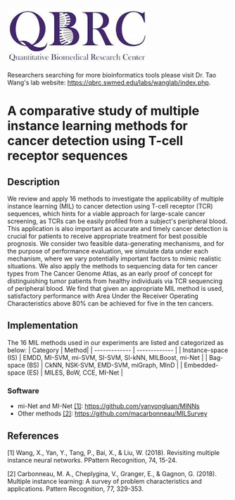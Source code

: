 ![QBRC_logo](https://github.com/danyixiong/MIL_Comparative_Study/blob/main/QBRC.jpg)

Researchers searching for more bioinformatics tools please visit Dr. Tao Wang's lab website: https://qbrc.swmed.edu/labs/wanglab/index.php.

# A comparative study of multiple instance learning methods for cancer detection using T-cell receptor sequences
## Description
We review and apply 16 methods to investigate the applicability of multiple instance learning (MIL) to cancer detection using T-cell receptor (TCR) sequences, which hints for a viable approach for large-scale cancer screening, as TCRs can be easily profiled from a subject's peripheral blood. This application is also important as accurate and timely cancer detection is crucial for patients to receive appropriate treatment for best possible prognosis. We consider two feasible data-generating mechanisms, and for the purpose of performance evaluation, we simulate data under each mechanism, where we vary potentially important factors to mimic realistic situations. We also apply the methods to sequencing data for ten cancer types from The Cancer Genome Atlas, as an early proof of concept for distinguishing tumor patients from healthy individuals via TCR sequencing of peripheral blood. We find that given an appropriate MIL method is used, satisfactory performance with Area Under the Receiver Operating Characteristics above 80% can be achieved for five in the ten cancers.

## Implementation
The 16 MIL methods used in our experiments are listed and categorized as below:
| Category  | Method|
| ------------- | ------------- |
| Instance-space (IS) | EMDD,	MI-SVM,	mi-SVM,	SI-SVM,	SI-kNN, MILBoost, mi-Net |
| Bag-space (BS)  | CkNN,	NSK-SVM,	EMD-SVM,	miGraph,	MInD |
| Embedded-space (ES)  | MILES,	BoW,	CCE,	MI-Net |

### Software
* mi-Net and MI-Net [[1]](#1): https://github.com/yanyongluan/MINNs
* Other methods [[2]](#2): https://github.com/macarbonneau/MILSurvey

## References
<a id="1">[1]</a> 
Wang, X., Yan, Y., Tang, P., Bai, X., & Liu, W. (2018).
Revisiting multiple instance neural networks.
PPattern Recognition, 74, 15-24.

<a id="2">[2]</a> 
Carbonneau, M. A., Cheplygina, V., Granger, E., & Gagnon, G. (2018).
Multiple instance learning: A survey of problem characteristics and applications.
Pattern Recognition, 77, 329-353.



